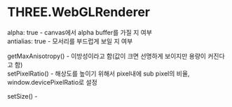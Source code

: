 
# THREE.WebGLRenderer
alpha: true  - canvas에서 alpha buffer를 가질 지 여부  
antialias: true  - 모서리를 부드럽게 보일 지 여부

getMaxAnisotropy() - 이방성이라고 함(값이 크면 선명하게 보이지만 용량이 커진다고 함)  
setPixelRatio() - 해상도를 높이기 위해서 pixel내에 sub pixel의 비율, window.devicePixelRatio로 설정

setSize() - 
